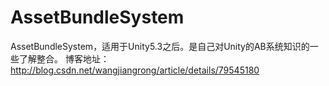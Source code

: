 # AssetBundleSystem
AssetBundleSystem，适用于Unity5.3之后。是自己对Unity的AB系统知识的一些了解整合。
博客地址：http://blog.csdn.net/wangjiangrong/article/details/79545180
